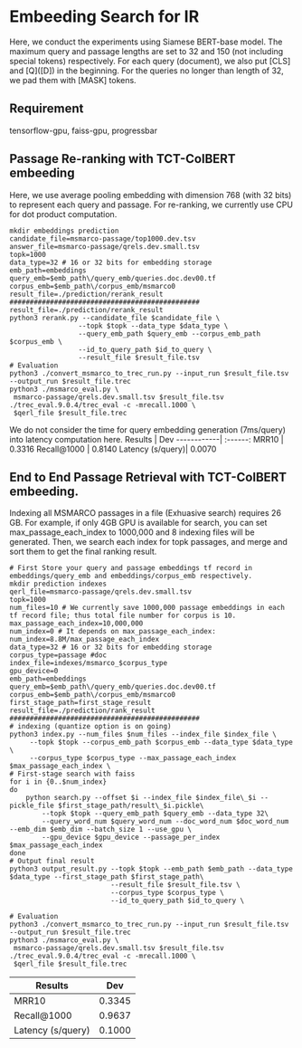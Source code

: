 # Embeeding Search for IR
Here, we conduct the experiments using Siamese BERT-base model. The maximum query and passage lengths are set to 32 and 150 (not including special tokens) respectively. For each query (document), we also put \[CLS\] and \[Q\](\[D\]) in the beginning. For the queries no longer than length of 32, we pad them with \[MASK\] tokens.

Requirement
---
tensorflow-gpu, faiss-gpu, progressbar

Passage Re-ranking with TCT-ColBERT embeeding
---
Here, we use average pooling embedding with dimension 768 (with 32 bits) to represent each query and passage. For re-ranking, we currently use CPU for dot product computation.
```shell=bash
mkdir embeddings prediction
candidate_file=msmarco-passage/top1000.dev.tsv
answer_file=msmarco-passage/qrels.dev.small.tsv
topk=1000
data_type=32 # 16 or 32 bits for embedding storage
emb_path=embeddings
query_emb=$emb_path\/query_emb/queries.doc.dev00.tf
corpus_emb=$emb_path\/corpus_emb/msmarco0
result_file=./prediction/rerank_result
###############################################
result_file=./prediction/rerank_result
python3 rerank.py --candidate_file $candidate_file \
                 --topk $topk --data_type $data_type \
                 --query_emb_path $query_emb --corpus_emb_path $corpus_emb \
                 --id_to_query_path $id_to_query \
                 --result_file $result_file.tsv
# Evaluation
python3 ./convert_msmarco_to_trec_run.py --input_run $result_file.tsv --output_run $result_file.trec
python3 ./msmarco_eval.py \
 msmarco-passage/qrels.dev.small.tsv $result_file.tsv
./trec_eval.9.0.4/trec_eval -c -mrecall.1000 \
 $qerl_file $result_file.trec
```
We do not consider the time for query embedding generation (7ms/query) into latency computation here.
Results  | Dev
------------| :------:
MRR10            | 0.3316
Recall@1000      | 0.8140
Latency (s/query)| 0.0070

End to End Passage Retrieval with TCT-ColBERT embeeding.
---
Indexing all MSMARCO passages in a file (Exhuasive search) requires 26 GB. For example, if only 4GB GPU is available for search, you can set max_passage_each_index to 1000,000 and 8 indexing files will be generated. Then, we search each index for topk passages, and merge and sort them to get the final ranking result.
```shell=bash
# First Store your query and passage embeddings tf record in embeddings/query_emb and embeddings/corpus_emb respectively.
mkdir prediction indexes
qerl_file=msmarco-passage/qrels.dev.small.tsv
topk=1000
num_files=10 # We currently save 1000,000 passage embeddings in each tf record file; thus total file number for corpus is 10.
max_passage_each_index=10,000,000
num_index=0 # It depends on max_passage_each_index: num_index=8.8M/max_passage_each_index
data_type=32 # 16 or 32 bits for embedding storage
corpus_type=passage #doc
index_file=indexes/msmarco_$corpus_type
gpu_device=0
emb_path=embeddings
query_emb=$emb_path\/query_emb/queries.doc.dev00.tf
corpus_emb=$emb_path\/corpus_emb/msmarco0
first_stage_path=first_stage_result
result_file=./prediction/rank_result
###############################################
# indexing (quantize option is on going)
python3 index.py --num_files $num_files --index_file $index_file \
     --topk $topk --corpus_emb_path $corpus_emb --data_type $data_type \
     --corpus_type $corpus_type --max_passage_each_index $max_passage_each_index \
# First-stage search with faiss
for i in {0..$num_index}
do
    python search.py --offset $i --index_file $index_file\_$i --pickle_file $first_stage_path/result\_$i.pickle\
        --topk $topk --query_emb_path $query_emb --data_type 32\
        --query_word_num $query_word_num --doc_word_num $doc_word_num --emb_dim $emb_dim --batch_size 1 --use_gpu \
        --gpu_device $gpu_device --passage_per_index $max_passage_each_index
done
# Output final result
python3 output_result.py --topk $topk --emb_path $emb_path --data_type $data_type --first_stage_path $first_stage_path\
                         --result_file $result_file.tsv \
                         --corpus_type $corpus_type \
                         --id_to_query_path $id_to_query \

# Evaluation
python3 ./convert_msmarco_to_trec_run.py --input_run $result_file.tsv --output_run $result_file.trec
python3 ./msmarco_eval.py \
 msmarco-passage/qrels.dev.small.tsv $result_file.tsv
./trec_eval.9.0.4/trec_eval -c -mrecall.1000 \
 $qerl_file $result_file.trec
```
Results  | Dev
------------| :------:
MRR10            | 0.3345
Recall@1000      | 0.9637
Latency (s/query)| 0.1000


